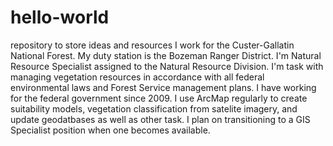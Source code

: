 # hello-world
repository to store ideas and resources
I work for the Custer-Gallatin National Forest. My duty station is the Bozeman Ranger District. I'm Natural Resource Specialist assigned to the Natural Resource Division. I'm task with managing vegetation resources in accordance with all federal environmental laws and Forest Service management plans. I have working for the federal government since 2009. I use ArcMap regularly to create suitability models, vegetation classification from satelite imagery, and update geodatbases as well as other task. I plan on transitioning to a GIS Specialist position when one becomes available.  

